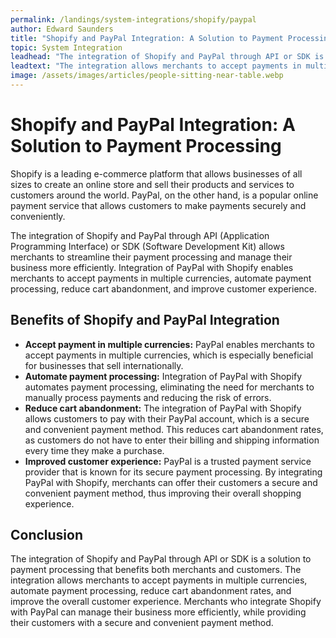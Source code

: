 ```yaml
---
permalink: /landings/system-integrations/shopify/paypal
author: Edward Saunders
title: "Shopify and PayPal Integration: A Solution to Payment Processing"
topic: System Integration
leadhead: "The integration of Shopify and PayPal through API or SDK is a solution to payment processing that benefits both merchants and customers"
leadtext: "The integration allows merchants to accept payments in multiple currencies, automate payment processing, reduce cart abandonment rates, and improve the overall customer experience. Merchants who integrate Shopify with PayPal can manage their business more efficiently, while providing their customers with a secure and convenient payment method."
image: /assets/images/articles/people-sitting-near-table.webp
---
```

<div class="arttext">	<h1>Shopify and PayPal Integration: A Solution to Payment Processing</h1>
	<p>Shopify is a leading e-commerce platform that allows businesses of all sizes to create an online store and sell their products and services to customers around the world. PayPal, on the other hand, is a popular online payment service that allows customers to make payments securely and conveniently.</p>
	<p>The integration of Shopify and PayPal through API (Application Programming Interface) or SDK (Software Development Kit) allows merchants to streamline their payment processing and manage their business more efficiently. Integration of PayPal with Shopify enables merchants to accept payments in multiple currencies, automate payment processing, reduce cart abandonment, and improve customer experience.</p>
	<h2>Benefits of Shopify and PayPal Integration</h2>
	<ul>
		<li><b>Accept payment in multiple currencies:</b> PayPal enables merchants to accept payments in multiple currencies, which is especially beneficial for businesses that sell internationally.</li>
		<li><b>Automate payment processing:</b> Integration of PayPal with Shopify automates payment processing, eliminating the need for merchants to manually process payments and reducing the risk of errors.</li>
		<li><b>Reduce cart abandonment:</b> The integration of PayPal with Shopify allows customers to pay with their PayPal account, which is a secure and convenient payment method. This reduces cart abandonment rates, as customers do not have to enter their billing and shipping information every time they make a purchase.</li>
		<li><b>Improved customer experience:</b> PayPal is a trusted payment service provider that is known for its secure payment processing. By integrating PayPal with Shopify, merchants can offer their customers a secure and convenient payment method, thus improving their overall shopping experience.</li>
	</ul>
	<h2>Conclusion</h2>
	<p>The integration of Shopify and PayPal through API or SDK is a solution to payment processing that benefits both merchants and customers. The integration allows merchants to accept payments in multiple currencies, automate payment processing, reduce cart abandonment rates, and improve the overall customer experience. Merchants who integrate Shopify with PayPal can manage their business more efficiently, while providing their customers with a secure and convenient payment method. </p>
</div>